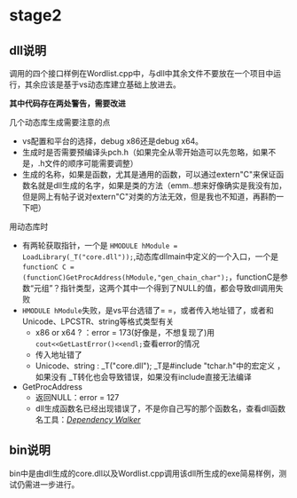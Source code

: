# stage2

## dll说明

调用的四个接口样例在Wordlist.cpp中，与dll中其余文件不要放在一个项目中运行，其余应该是基于vs动态库建立基础上放进去。

**其中代码存在两处警告，需要改进**

几个动态库生成需要注意的点

- vs配置和平台的选择，debug x86还是debug x64。
- 生成时是否需要预编译头pch.h（如果完全从零开始造可以先忽略，如果不是，.h文件的顺序可能需要调整）
- 生成的名称，如果是函数，尤其是通用的函数，可以通过extern"C"来保证函数名就是dll生成的名字，如果是类的方法（emm..想来好像确实是我没有加，但是网上有帖子说对extern"C"对类的方法无效，但是我也不知道，再斟酌一下吧）

用动态库时

- 有两轮获取指针，一个是	`HMODULE hModule = LoadLibrary(_T("core.dll"));`,动态库dllmain中定义的一个入口，一个是`functionC C = (functionC)GetProcAddress(hModule,"gen_chain_char");`，functionC是参数“元组”？指针类型，这两个其中一个得到了NULL的值，都会导致dll调用失败
- `HMODULE hModule`失败，是vs平台选错了= =，或者传入地址错了，或者和Unicode、LPCSTR、string等格式类型有关
  - x86 or x64 ? ：error = 173(好像是，不想复现了)用`cout<<GetLastError()<<endl;`查看error的情况
  - 传入地址错了
  - Unicode、string : _T("core.dll");   _T是#include "tchar.h"中的宏定义 ，如果没有 _T转化也会导致错误，如果没有include直接无法编译
- GetProcAddress
  - 返回NULL：error = 127
  - dll生成函数名已经出现错误了，不是你自己写的那个函数名，查看dll函数名工具：[*Dependency Walker*](http://www.dependencywalker.com/)

## bin说明

bin中是由dll生成的core.dll以及Wordlist.cpp调用该dll所生成的exe简易样例，测试仍需进一步进行。

